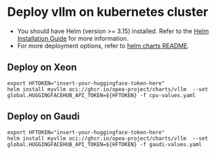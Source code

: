 # Deploy vllm on kubernetes cluster

- You should have Helm (version >= 3.15) installed. Refer to the [Helm Installation Guide](https://helm.sh/docs/intro/install/) for more information.
- For more deployment options, refer to [helm charts README](https://github.com/opea-project/GenAIInfra/tree/main/helm-charts#readme).

## Deploy on Xeon

```
export HFTOKEN="insert-your-huggingface-token-here"
helm install myvllm oci://ghcr.io/opea-project/charts/vllm  --set global.HUGGINGFACEHUB_API_TOKEN=${HFTOKEN} -f cpu-values.yaml
```

## Deploy on Gaudi

```
export HFTOKEN="insert-your-huggingface-token-here"
helm install myvllm oci://ghcr.io/opea-project/charts/vllm  --set global.HUGGINGFACEHUB_API_TOKEN=${HFTOKEN} -f gaudi-values.yaml
```
